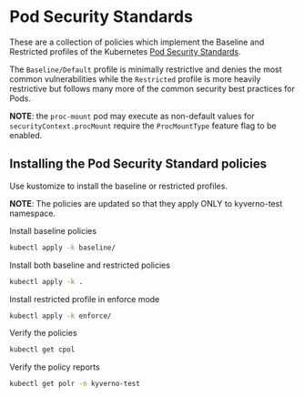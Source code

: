 # Pod Security Standards


These are a collection of policies which implement the Baseline and Restricted profiles of the Kubernetes [Pod Security Standards](https://kubernetes.io/docs/concepts/security/pod-security-standards/).

The `Baseline/Default` profile is minimally restrictive and denies the most common vulnerabilities while the `Restricted` profile is more heavily restrictive but follows many more of the common security best practices for Pods.


**NOTE**: the `proc-mount` pod may execute as non-default values for `securityContext.procMount` require the `ProcMountType` feature flag to be enabled.

## Installing the Pod Security Standard policies
Use kustomize to install the baseline or restricted profiles.

**NOTE**: The policies are updated so that they apply ONLY to kyverno-test namespace. 

Install baseline policies
```sh
kubectl apply -k baseline/
```

Install both baseline and restricted policies
```sh
kubectl apply -k .
```

Install restricted profile in enforce mode
```sh
kubectl apply -k enforce/
```
Verify the policies 
```sh
kubectl get cpol
```
Verify the policy reports
```sh
kubectl get polr -n kyverno-test
```
